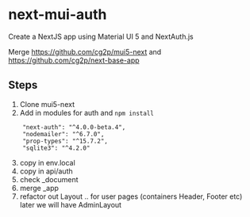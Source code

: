 # next-mui-auth
Create a NextJS app using Material UI 5 and NextAuth.js

Merge https://github.com/cg2p/mui5-next and https://github.com/cg2p/next-base-app

## Steps
1. Clone mui5-next
2. Add in modules for auth and `npm install`
```
    "next-auth": "^4.0.0-beta.4",
    "nodemailer": "^6.7.0",
    "prop-types": "^15.7.2",
    "sqlite3": "^4.2.0"
```
3. copy in env.local
4. copy in api/auth
5. check _document
6. merge _app
7. refactor out Layout .. for user pages (containers Header, Footer etc)
later we will have AdminLayout


